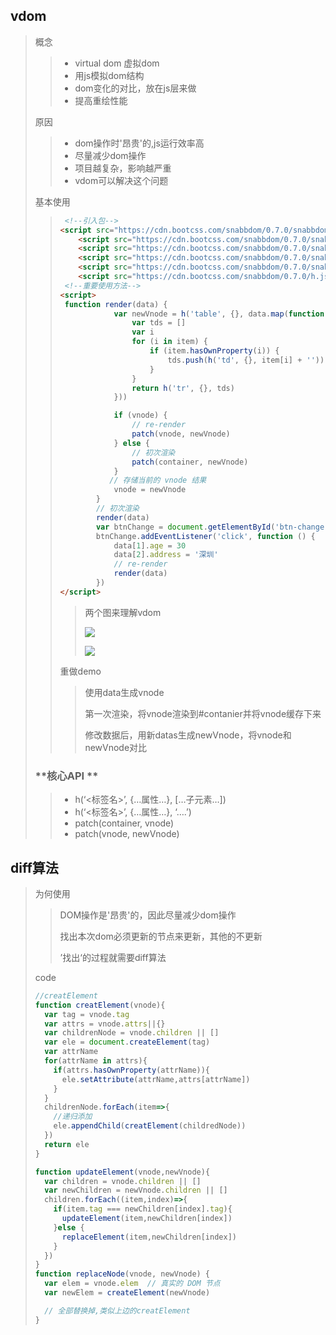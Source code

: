 ## vdom

> 概念
>
> > + virtual dom 虚拟dom
> > + 用js模拟dom结构
> > + dom变化的对比，放在js层来做
> > + 提高重绘性能
>
> 原因
>
> > + dom操作时'昂贵'的,js运行效率高
> > + 尽量减少dom操作
> > + 项目越复杂，影响越严重
> > + vdom可以解决这个问题
>
> 基本使用
>
> > ```html
> >  <!--引入包-->
> > <script src="https://cdn.bootcss.com/snabbdom/0.7.0/snabbdom.js"></script>
> >     <script src="https://cdn.bootcss.com/snabbdom/0.7.0/snabbdom-class.js"></script>
> >     <script src="https://cdn.bootcss.com/snabbdom/0.7.0/snabbdom-props.js"></script>
> >     <script src="https://cdn.bootcss.com/snabbdom/0.7.0/snabbdom-style.js"></script>
> >     <script src="https://cdn.bootcss.com/snabbdom/0.7.0/snabbdom-eventlisteners.js"></script>
> >     <script src="https://cdn.bootcss.com/snabbdom/0.7.0/h.js"></script>
> >  <!--重要使用方法-->
> > <script>
> >  function render(data) {
> >             var newVnode = h('table', {}, data.map(function (item) {
> >                 var tds = []
> >                 var i
> >                 for (i in item) {
> >                     if (item.hasOwnProperty(i)) {
> >                         tds.push(h('td', {}, item[i] + ''))
> >                     }
> >                 }
> >                 return h('tr', {}, tds)
> >             }))
> > 
> >             if (vnode) {
> >                 // re-render
> >                 patch(vnode, newVnode)
> >             } else {
> >                 // 初次渲染
> >                 patch(container, newVnode)
> >             }
> >            // 存储当前的 vnode 结果
> >             vnode = newVnode
> >         }
> >         // 初次渲染
> >         render(data)
> >         var btnChange = document.getElementById('btn-change')
> >         btnChange.addEventListener('click', function () {
> >             data[1].age = 30
> >             data[2].address = '深圳'
> >             // re-render
> >             render(data)
> >         })
> > </script>
> > ```
> >
> > > 两个图来理解vdom
> > >
> > >  ![](C:\Users\Administrator\Desktop\front-end\problemArrange\images\01.jpg)
> > >
> > >  ![](C:\Users\Administrator\Desktop\front-end\problemArrange\images\02.jpg)
> > >
> > >  
> >
> > 重做demo
> >
> > > 使用data生成vnode
> > >
> > > 第一次渲染，将vnode渲染到#contanier并将vnode缓存下来
> > >
> > > 修改数据后，用新datas生成newVnode，将vnode和newVnode对比 
>
> ### **核心API **
>
> > + h(‘<标签名>’, {…属性…}, […子元素…])
> > + h(‘<标签名>’, {…属性…}, ‘….’)
> > + patch(container, vnode) 
> > + patch(vnode, newVnode)  
>
>  

## diff算法

> 为何使用
>
> > DOM操作是'昂贵'的，因此尽量减少dom操作
> >
> > 找出本次dom必须更新的节点来更新，其他的不更新
> >
> > ’找出‘的过程就需要diff算法  
>
> code
>
> ```javascript
> //creatElement
> function creatElement(vnode){
>   var tag = vnode.tag
>   var attrs = vnode.attrs||{}
>   var childrenNode = vnode.children || []
>   var ele = document.createElement(tag)
>   var attrName
>   for(attrName in attrs){
>     if(attrs.hasOwnProperty(attrName)){
>       ele.setAttribute(attrName,attrs[attrName])
>     }
>   }
>   childrenNode.forEach(item=>{
>     //递归添加
>     ele.appendChild(creatElement(childredNode))
>   })
>   return ele
> }
> ```
>
> ```javascript
> function updateElement(vnode,newVnode){
>   var children = vnode.children || []
>   var newChildren = newVnode.children || []
>   children.forEach((item,index)=>{
>     if(item.tag === newChildren[index].tag){
>       updateElement(item,newChildren[index])
>     }else {
>       replaceElement(item,newChildren[index])
>     }
>   })
> }
> function replaceNode(vnode, newVnode) {
>   var elem = vnode.elem  // 真实的 DOM 节点
>   var newElem = createElement(newVnode)
> 
>   // 全部替换掉,类似上边的creatElement
> }
> ```
>
> 

